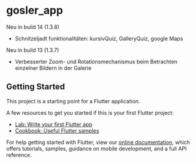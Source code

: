 # gosler_app

Neu in build 14 (1.3.8)
- Schnitzeljadt funktionalitäten: kursivQuiz, GalleryQuiz, google Maps

Neu in build 13 (1.3.7)
- Verbesserter Zoom- und Rotationsmechanismus beim Betrachten einzelner Bildern in der Galerie


## Getting Started

This project is a starting point for a Flutter application.

A few resources to get you started if this is your first Flutter project:

- [Lab: Write your first Flutter app](https://flutter.io/docs/get-started/codelab)
- [Cookbook: Useful Flutter samples](https://flutter.io/docs/cookbook)

For help getting started with Flutter, view our 
[online documentation](https://flutter.io/docs), which offers tutorials, 
samples, guidance on mobile development, and a full API reference.
